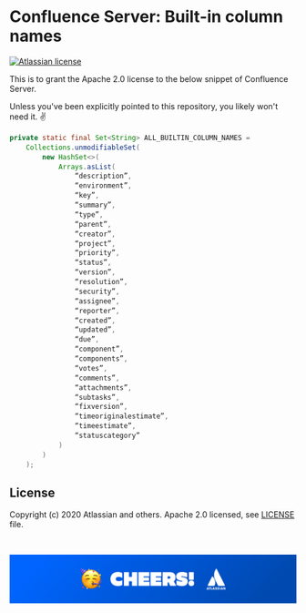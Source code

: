 # Confluence Server: Built-in column names 

[![Atlassian license](https://img.shields.io/badge/license-Apache%202.0-blue.svg?style=flat-square)](LICENSE)

This is to grant the Apache 2.0 license to the below snippet of Confluence Server. 

Unless you've been explicitly pointed to this repository, you likely won't need it. ✌️

```java
private static final Set<String> ALL_BUILTIN_COLUMN_NAMES =
    Collections.unmodifiableSet(
        new HashSet<>(
            Arrays.asList(
                “description”,
                “environment”,
                “key”,
                “summary”,
                “type”,
                “parent”,
                “creator”,
                “project”,
                “priority”,
                “status”,
                “version”,
                “resolution”,
                “security”,
                “assignee”,
                “reporter”,
                “created”,
                “updated”,
                “due”,
                “component”,
                “components”,
                “votes”,
                “comments”,
                “attachments”,
                “subtasks”,
                “fixversion”,
                “timeoriginalestimate”,
                “timeestimate”,
                “statuscategory”
            )
        )
    );
```

## License

Copyright (c) 2020 Atlassian and others.
Apache 2.0 licensed, see [LICENSE](LICENSE) file.

<br/> 

[![With ❤️ from Atlassian](https://raw.githubusercontent.com/atlassian-internal/oss-assets/master/banner-cheers.png)](https://www.atlassian.com)